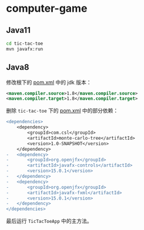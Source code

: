 # computer-game

## Java11

```bash
cd tic-tac-toe
mvn javafx:run
```

## Java8

修改根下的 [pom.xml](./pom.xml) 中的 jdk 版本：

```xml
<maven.compiler.source>1.8</maven.compiler.source>
<maven.compiler.target>1.8</maven.compiler.target>
```

删除 `tic-tac-toe` 下的 [pom.xml](./tic-tac-toe/pom.xml) 中的部分依赖：

```diff
<dependencies>
    <dependency>
        <groupId>com.csl</groupId>
        <artifactId>monte-carlo-tree</artifactId>
        <version>1.0-SNAPSHOT</version>
    </dependency>
-   <dependency>
-       <groupId>org.openjfx</groupId>
-       <artifactId>javafx-controls</artifactId>
-       <version>15.0.1</version>
-   </dependency>
-   <dependency>
-       <groupId>org.openjfx</groupId>
-       <artifactId>javafx-fxml</artifactId>
-       <version>15.0.1</version>
-   </dependency>
</dependencies>
```

最后运行 `TicTacToeApp` 中的主方法。
